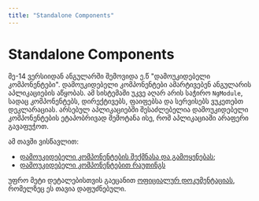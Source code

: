 ```yaml
---
title: "Standalone Components"
---
```


# Standalone Components

მე-14 ვერსიიდან ანგულარში შემოვიდა ე.წ "დამოუკიდებელი კომპონენტები".
დამოუკიდებელი კომპონენტები ამარტივებენ ანგულარის აპლიკაციების აწყობას.
ამ სისტემაში უკვე აღარ არის საჭირო `NgModule`, სადაც კომპონენტებს,
დირექტივებს, ფაიფებსა და სერვისებს ვუკეთებთ დეკლარაციას. არსებულ
აპლიკაციებში შესაძლებელია დამოუკიდებელი კომპონენტების ეტაპობრივად შემოტანა ისე,
რომ აპლიკაციაში არაფერი გავაფუჭოთ.

ამ თავში ვისწავლით:

- [დამოუკიდებელი კომპონენტების შექმნასა და გამოყენებას](./doc/guides/angular/standalone/creation-and-usage);
- [დამოუკიდებელი კომპონენტებით რაუთინგს](./doc/guides/angular/standalone/routing-and-lazy-loading)

უფრო მეტი დეტალებისთვის გაეცანით
[ოფიციალურ დოკუმენტაციას](https://angular.io/guide/standalone-components#the-standalone-flag-and-component-imports),
რომელზეც ეს თავია დაფუძნებული.
